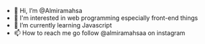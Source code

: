 - 👋 Hi, I’m @Almiramahsa
- 👀 I'm interested in web programming especially front-end things
- 🌱 I’m currently learning Javascript
- 📫 How to reach me go follow @almiramahsaa on instagram

<!---
Almiramahsa/Almiramahsa is a ✨ special ✨ repository because its `README.md` (this file) appears on your GitHub profile.
You can click the Preview link to take a look at your changes.
--->
